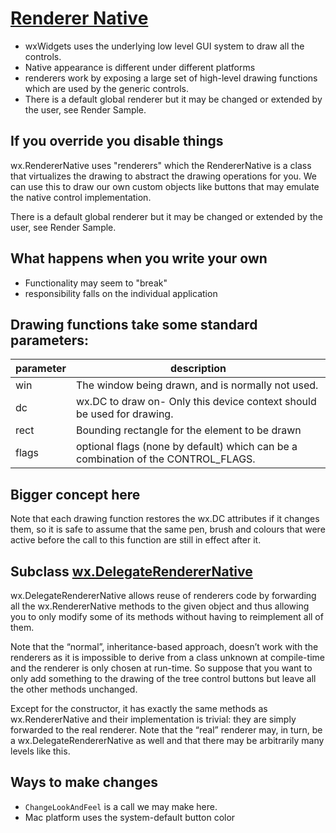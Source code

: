 # [Renderer Native](https://wxpython.org/Phoenix/docs/html/wx.RendererNative.html#wx-renderernative)

* wxWidgets uses the underlying low level GUI system to draw all the controls.
* Native appearance is different under different platforms 
* renderers work by exposing a large set of high-level drawing functions which are used by the generic controls.
* There is a default global renderer but it may be changed or extended by the user, see Render Sample.

## If you override you disable things

wx.RendererNative uses "renderers" which the RendererNative is a class that virtualizes the drawing to abstract the drawing operations for you. We can use this to draw our own custom objects like buttons that may emulate the native control implementation.

There is a default global renderer but it may be changed or extended by the user, see Render Sample.

## What happens when you write your own

* Functionality may seem to "break"
* responsibility falls on the individual application

## Drawing functions take some standard parameters:

parameter | description
|---|---|
win | The window being drawn, and is normally not used.
dc | wx.DC to draw on-  Only this device context should be used for drawing.
rect | Bounding rectangle for the element to be drawn
flags | optional flags (none by default) which can be a combination of the CONTROL_FLAGS.

## Bigger concept here

Note that each drawing function restores the wx.DC attributes if it changes them, so it is safe to assume that the same pen, brush and colours that were active before the call to this function are still in effect after it.

## Subclass [wx.DelegateRendererNative](https://wxpython.org/Phoenix/docs/html/wx.DelegateRendererNative.html#wx-delegaterenderernative)

wx.DelegateRendererNative allows reuse of renderers code by forwarding all the wx.RendererNative methods to the given object and thus allowing you to only modify some of its methods without having to reimplement all of them.

Note that the “normal”, inheritance-based approach, doesn’t work with the renderers as it is impossible to derive from a class unknown at compile-time and the renderer is only chosen at run-time. So suppose that you want to only add something to the drawing of the tree control buttons but leave all the other methods unchanged.

Except for the constructor, it has exactly the same methods as wx.RendererNative and their implementation is trivial: they are simply forwarded to the real renderer. Note that the “real” renderer may, in turn, be a wx.DelegateRendererNative as well and that there may be arbitrarily many levels like this.

## Ways to make changes

* `ChangeLookAndFeel` is a call we may make here.
* Mac platform uses the system-default button color